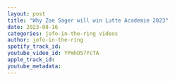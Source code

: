 ```yaml
---
layout: post
title: "Why Zoe Sager will win Lutte Academie 2023"
date: 2023-08-16
categories: jofo-in-the-ring videos
author: jofo-in-the-ring
spotify_track_id: 
youtube_video_id: YPmhO57YcTA
apple_track_id: 
youtube_metadata: 
---
```

